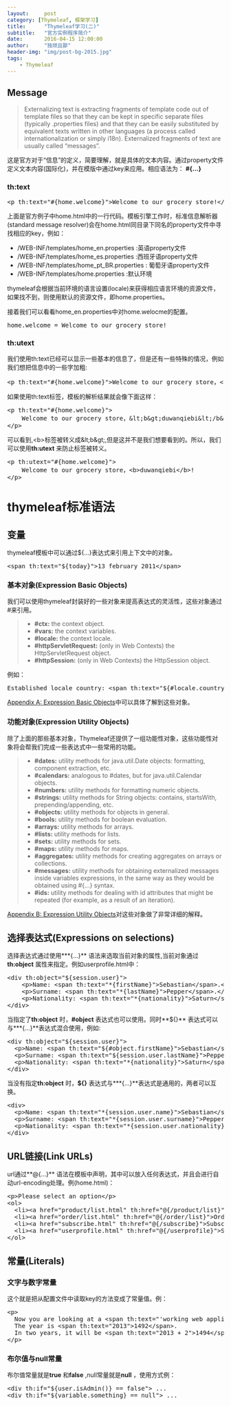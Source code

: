 ```yaml
---
layout:     post
category: [Thymeleaf, 框架学习]
title:      "Thymeleaf学习(二)"
subtitle:   "官方实例程序简介"
date:       2016-04-15 12:00:00
author:     "独顽且鄙"
header-img: "img/post-bg-2015.jpg"
tags:
    - Thymeleaf
---
```



## Message

> Externalizing text is extracting fragments of template code out of template files so that they can be kept in specific separate files (typically .properties files) and that they can be easily substituted by equivalent texts written in other languages (a process called internationalization or simply i18n). Externalized fragments of text are usually called “messages”.

这是官方对于“信息”的定义，简要理解，就是具体的文本内容。通过property文件定义文本内容(国际化)，并在模版中通过key来应用。相应语法为： **#{...}** 

### th:text

<pre class="prettyprint linenums html">
&lt;p th:text="#{home.welcome}"&gt;Welcome to our grocery store!&lt;/p&gt;
</pre>

上面是官方例子中home.html中的一行代码。模板引擎工作时，标准信息解析器(standard message resolver)会在home.html同目录下同名的property文件中寻找相应的key，例如：

- /WEB-INF/templates/home_en.properties :英语property文件
- /WEB-INF/templates/home_es.properties :西班牙语property文件
- /WEB-INF/templates/home_pt_BR.properties : 葡萄牙语property文件
- /WEB-INF/templates/home.properties :默认环境

thymeleaf会根据当前环境的语言设置(locale)来获得相应语言环境的资源文件，如果找不到，则使用默认的资源文件，即home.properties。

接着我们可以看看home_en.properties中对home.welocme的配置。
<pre class="prettyprint linenums html">
home.welcome = Welcome to our grocery store!
</pre>

### th:utext

我们使用th:text已经可以显示一些基本的信息了，但是还有一些特殊的情况，例如我们想把信息中的一些字加粗:
<pre class="prettyprint linenums html">
&lt;p th:text="#{home.welcome}"&gt;Welcome to our grocery store，&lt;b&gt;duwanqiebi&lt;/b&gt;!&lt;/p&gt;
</pre>
如果使用th:text标签，模板的解析结果就会像下面这样：
<pre class="prettyprint linenums html">
&lt;p th:text="#{home.welcome}"&gt;
	Welcome to our grocery store，&amplt;b&ampgt;duwanqiebi&amplt;/b&ampgt;!
&lt;/p&gt;
</pre>

可以看到,&lt;b>标签被转义成&amp;lt;b&amp;gt;,但是这并不是我们想要看到的。所以，我们可以使用**th:utext** 来防止标签被转义。
<pre class="prettyprint linenums">
&lt;p th:utext="#{home.welcome}"&gt;
	Welcome to our grocery store，&lt;b&gt;duwanqiebi&lt;/b&gt;!
&lt;/p&gt;
</pre>

# thymeleaf标准语法

## 变量
thymeleaf模板中可以通过${...}表达式来引用上下文中的对象。
<pre class="prettyprint linenums">
&lt;span th:text="${today}"&gt;13 february 2011&lt;/span&gt;
</pre>

### 基本对象(Expression Basic Objects)

我们可以使用thymeleaf封装好的一些对象来提高表达式的灵活性，这些对象通过#来引用。

> - **#ctx:** the context object.
> - **#vars:** the context variables.
> - **#locale:** the context locale.
> - **#httpServletRequest:** (only in Web Contexts) the HttpServletRequest object.
> - **#httpSession:** (only in Web Contexts) the HttpSession object.

例如：
<pre class="prettyprint linenums">
Established locale country: &lt;span th:text="${#locale.country}"&gt;US&lt;/span&gt;
</pre>

[Appendix A: Expression Basic Objects](http://www.thymeleaf.org/doc/tutorials/2.1/usingthymeleaf.html#appendix-a-expression-basic-objects)中可以具体了解到这些对象。

### 功能对象(Expression Utility Objects)

除了上面的那些基本对象，Thymeleaf还提供了一组功能性对象，这些功能性对象将会帮我们完成一些表达式中一些常用的功能。

> - **#dates:** utility methods for java.util.Date objects: formatting, component extraction, etc.
> - **#calendars:** analogous to #dates, but for java.util.Calendar objects.
> - **#numbers:** utility methods for formatting numeric objects.
> - **#strings:** utility methods for String objects: contains, startsWith, prepending/appending, etc.
> - **#objects:** utility methods for objects in general.
> - **#bools:** utility methods for boolean evaluation.
> - **#arrays:** utility methods for arrays.
> - **#lists:** utility methods for lists.
> - **#sets:** utility methods for sets.
> - **#maps:** utility methods for maps.
> - **#aggregates:** utility methods for creating aggregates on arrays or collections.
> - **#messages:** utility methods for obtaining externalized messages inside variables expressions, in the same way as they would be obtained using #{…} syntax.
> - **#ids:** utility methods for dealing with id attributes that might be repeated (for example, as a result of an iteration).

[Appendix B: Expression Utility Objects](http://www.thymeleaf.org/doc/tutorials/2.1/usingthymeleaf.html#appendix-b-expression-utility-objects)对这些对象做了非常详细的解释。


## 选择表达式(Expressions on selections)

选择表达式通过使用***{...}** 语法来选取当前对象的属性,当前对象通过**th:object** 属性来指定。例如userprofile.html中：
<pre class="prettyprint linenums">
&lt;div th:object="${session.user}"&gt;
    &lt;p&gt;Name: &lt;span th:text="*{firstName}"&gt;Sebastian&lt;/span&gt;.&lt;/p&gt;
    &lt;p&gt;Surname: &lt;span th:text="*{lastName}"&gt;Pepper&lt;/span&gt;.&lt;/p&gt;
    &lt;p&gt;Nationality: &lt;span th:text="*{nationality}"&gt;Saturn&lt;/span&gt;.&lt;/p&gt;
&lt;/div&gt;
</pre>

当指定了**th:object** 时，**#object** 表达式也可以使用。同时**${}** 表达式可以与***{...}**表达式混合使用，例如:
<pre class="prettyprint linenums">
&lt;div th:object="${session.user}"&gt;
  &lt;p&gt;Name: &lt;span th:text="${#object.firstName}"&gt;Sebastian&lt;/span&gt;.&lt;/p&gt;
  &lt;p&gt;Surname: &lt;span th:text="${session.user.lastName}"&gt;Pepper&lt;/span&gt;.&lt;/p&gt;
  &lt;p&gt;Nationality: &lt;span th:text="*{nationality}"&gt;Saturn&lt;/span&gt;.&lt;/p&gt;
&lt;/div&gt;
</pre>

当没有指定**th:object** 时，**${}** 表达式与***{...}**表达式是通用的，两者可以互换。
<pre class="prettyprint linenums">
&lt;div&gt;
  &lt;p&gt;Name: &lt;span th:text="*{session.user.name}"&gt;Sebastian&lt;/span&gt;.&lt;/p&gt;
  &lt;p&gt;Surname: &lt;span th:text="*{session.user.surname}"&gt;Pepper&lt;/span&gt;.&lt;/p&gt;
  &lt;p&gt;Nationality: &lt;span th:text="*{session.user.nationality}"&gt;Saturn&lt;/span&gt;.&lt;/p&gt;
&lt;/div&gt;
</pre>

## URL链接(Link URLs)

url通过**@{...}** 语法在模板中声明，其中可以放入任何表达式，并且会进行自动url-encoding处理。例(home.html)：
<pre class="prettyprint linenums">
&lt;p&gt;Please select an option&lt;/p&gt;
&lt;ol&gt;
  &lt;li&gt;&lt;a href="product/list.html" th:href="@{/product/list}"&gt;Product List&lt;/a&gt;&lt;/li&gt;
  &lt;li&gt;&lt;a href="order/list.html" th:href="@{/order/list}"&gt;Order List&lt;/a&gt;&lt;/li&gt;
  &lt;li&gt;&lt;a href="subscribe.html" th:href="@{/subscribe}"&gt;Subscribe to our Newsletter&lt;/a&gt;&lt;/li&gt;
  &lt;li&gt;&lt;a href="userprofile.html" th:href="@{/userprofile}"&gt;See User Profile&lt;/a&gt;&lt;/li&gt;
&lt;/ol&gt;
</pre>

## 常量(Literals)

### 文字与数字常量

这个就是把从配置文件中读取key的方法变成了常量值。例：
<pre class="prettyprint linenums">
&lt;p&gt;
  Now you are looking at a &lt;span th:text="'working web application'"&gt;template file&lt;/span&gt;.
  The year is &lt;span th:text="2013"&gt;1492&lt;/span&gt;.
  In two years, it will be &lt;span th:text="2013 + 2"&gt;1494&lt;/span&gt;.
&lt;/p&gt;
</pre>

### 布尔值与null常量

布尔值常量就是**true** 和**false** ,null常量就是**null** ，使用方式例：

<pre class="prettyprint linenums">
&lt;div th:if="${user.isAdmin()} == false"&gt; ...
&lt;div th:if="${variable.something} == null"&gt; ...
</pre>